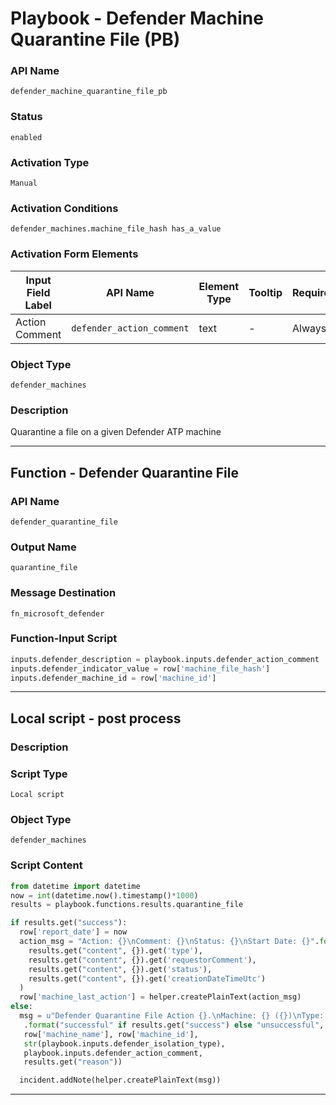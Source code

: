 <!--
    DO NOT MANUALLY EDIT THIS FILE
    THIS FILE IS AUTOMATICALLY GENERATED WITH resilient-sdk codegen
    Generated with resilient-sdk v50.0.131
-->

# Playbook - Defender Machine Quarantine File (PB)

### API Name
`defender_machine_quarantine_file_pb`

### Status
`enabled`

### Activation Type
`Manual`

### Activation Conditions
`defender_machines.machine_file_hash has_a_value`

### Activation Form Elements
| Input Field Label | API Name | Element Type | Tooltip | Requirement |
| ----------------- | -------- | ------------ | ------- | ----------- |
| Action Comment | `defender_action_comment` | text | - | Always |

### Object Type
`defender_machines`

### Description
Quarantine a file on a given Defender ATP machine


---
## Function - Defender Quarantine File

### API Name
`defender_quarantine_file`

### Output Name
`quarantine_file`

### Message Destination
`fn_microsoft_defender`

### Function-Input Script
```python
inputs.defender_description = playbook.inputs.defender_action_comment
inputs.defender_indicator_value = row['machine_file_hash']
inputs.defender_machine_id = row['machine_id']
```

---

## Local script - post process

### Description


### Script Type
`Local script`

### Object Type
`defender_machines`

### Script Content
```python
from datetime import datetime
now = int(datetime.now().timestamp()*1000)
results = playbook.functions.results.quarantine_file

if results.get("success"):
  row['report_date'] = now
  action_msg = "Action: {}\nComment: {}\nStatus: {}\nStart Date: {}".format(
    results.get("content", {}).get('type'),
    results.get("content", {}).get('requestorComment'),
    results.get("content", {}).get('status'),
    results.get("content", {}).get('creationDateTimeUtc')
  )
  row['machine_last_action'] = helper.createPlainText(action_msg)
else:
  msg = u"Defender Quarantine File Action {}.\nMachine: {} ({})\nType: {}\nComment: {}\nReason: {}"\
   .format("successful" if results.get("success") else "unsuccessful",
   row['machine_name'], row['machine_id'],
   str(playbook.inputs.defender_isolation_type),
   playbook.inputs.defender_action_comment,
   results.get("reason"))

  incident.addNote(helper.createPlainText(msg))
```

---

